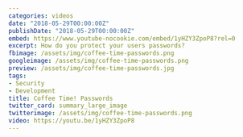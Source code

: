 ```yaml
---
categories: videos
date: "2018-05-29T00:00:00Z"
publishDate: "2018-05-29T00:00:00Z"
embed: https://www.youtube-nocookie.com/embed/1yHZY3ZpoP8?rel=0
excerpt: How do you protect your users passwords?
fbimage: /assets/img/coffee-time-passwords.png
googleimage: /assets/img/coffee-time-passwords.png
preview: /assets/img/coffee-time-passwords.jpg
tags:
- Security
- Development
title: Coffee Time! Passwords
twitter_card: summary_large_image
twitterimage: /assets/img/coffee-time-passwords.png
video: https://youtu.be/1yHZY3ZpoP8
---
```

